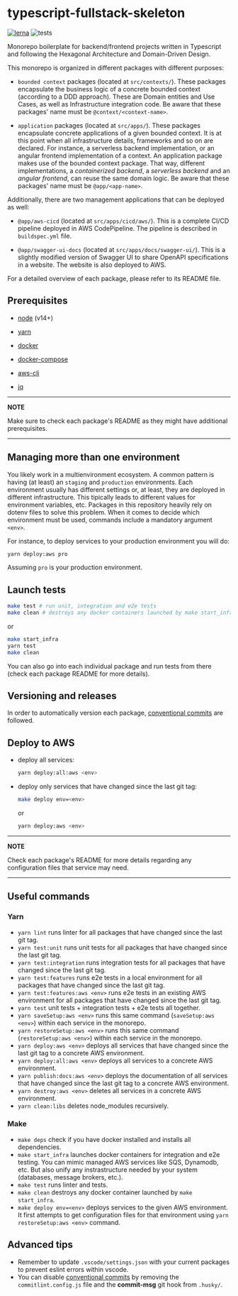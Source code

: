 # typescript-fullstack-skeleton

[![lerna](https://img.shields.io/badge/maintained%20with-lerna-cc00ff.svg)](https://lerna.js.org/)
![tests](https://github.com/cjuega/typescript-fullstack-skeleton/actions/workflows/ci.yml/badge.svg)

Monorepo boilerplate for backend/frontend projects written in Typescript and following the Hexagonal Architecture and Domain-Driven Design.

This monorepo is organized in different packages with different purposes:

* `bounded context` packages (located at `src/contexts/`). These packages encapsulate the business logic of a concrete bounded context (according to a DDD approach). These are Domain entities and Use Cases, as well as Infrastructure integration code. Be aware that these packages' name must be `@context/<context-name>`.

* `application` packages (located at `src/apps/`). These packages encapsulate concrete applications of a given bounded context. It is at this point when all infrastructure details, frameworks and so on are declared. For instance, a serverless backend implementation, or an angular frontend implementation of a context. An application package makes use of the bounded context package. That way, different implementations, a *containerized backend*, a *serverless backend* and an *angular frontend*, can reuse the same domain logic. Be aware that these packages' name must be `@app/<app-name>`.

Additionally, there are two management applications that can be deployed as well:

* `@app/aws-cicd` (located at `src/apps/cicd/aws/`). This is a complete CI/CD pipeline deployed in AWS CodePipeline. The pipeline is described in `buildspec.yml` file.

* `@app/swagger-ui-docs` (located at `src/apps/docs/swagger-ui/`). This is a slightly modified version of Swagger UI to share OpenAPI specifications in a website. The website is also deployed to AWS.

For a detailed overview of each package, please refer to its README file.

## Prerequisites

* [node](https://nodejs.org/en/download/) (v14+)

* [yarn](https://classic.yarnpkg.com/lang/en/docs/install/)

* [docker](https://docs.docker.com/get-docker/)

* [docker-compose](https://docs.docker.com/compose/install/)

* [aws-cli](https://docs.aws.amazon.com/cli/latest/userguide/cli-chap-install.html)

* [jq](https://stedolan.github.io/jq/download/)

---
**NOTE**

Make sure to check each package's README as they might have additional prerequisites.

---

## Managing more than one environment

You likely work in a multienvironment ecosystem. A common pattern is having (at least) an `staging` and `production` environments. Each environment usually has different settings or, at least, they are deployed in different infrastructure. This tipically leads to different values for environment variables, etc. Packages in this repository heavily rely on dotenv files to solve this problem. When it comes to decide which environment must be used, commands include a mandatory argument `<env>`.

For instance, to deploy services to your production environment you will do:

```sh
yarn deploy:aws pro
```

Assuming `pro` is your production environment.

## Launch tests

```sh
make test # run unit, integration and e2e tests
make clean # destroys any docker containers launched by make start_infra
```

or

```sh
make start_infra
yarn test
make clean
```

You can also go into each individual package and run tests from there (check each package README for more details).

## Versioning and releases

In order to automatically version each package, [conventional commits](https://www.conventionalcommits.org/en/v1.0.0/) are followed.

## Deploy to AWS

* deploy all services:

    ```sh
    yarn deploy:all:aws <env>
    ```

* deploy only services that have changed since the last git tag:

    ```sh
    make deploy env=<env>
    ```

    or

    ```sh
    yarn deploy:aws <env>
    ```

---
**NOTE**

Check each package's README for more details regarding any configuration files that service may need.

---

## Useful commands

### Yarn

* `yarn lint` runs linter for all packages that have changed since the last git tag.
* `yarn test:unit` runs unit tests for all packages that have changed since the last git tag.
* `yarn test:integration` runs integration tests for all packages that have changed since the last git tag.
* `yarn test:features` runs e2e tests in a local environment for all packages that have changed since the last git tag.
* `yarn test:features:aws <env>` runs e2e tests in an existing AWS environment for all packages that have changed since the last git tag.
* `yarn test` unit tests + integration tests + e2e tests all together.
* `yarn saveSetup:aws <env>` runs this same command (`saveSetup:aws <env>`) within each service in the monorepo.
* `yarn restoreSetup:aws <env>` runs this same command (`restoreSetup:aws <env>`) within each service in the monorepo.
* `yarn deploy:aws <env>` deploys all services that have changed since the last git tag to a concrete AWS environment.
* `yarn deploy:all:aws <env>` deploys all services to a concrete AWS environment.
* `yarn publish:docs:aws <env>` deploys the documentation of all services that have changed since the last git tag to a concrete AWS environment.
* `yarn destroy:aws <env>` deletes all services in a concrete AWS environment.
* `yarn clean:libs` deletes node_modules recursively.

### Make

* `make deps` check if you have docker installed and installs all dependencies.
* `make start_infra` launches docker containers for integration and e2e testing. You can mimic managed AWS services like SQS, Dynamodb, etc. But also unify any instrastructure needed by your system (databases, message brokers, etc.).
* `make test` runs linter and tests.
* `make clean` destroys any docker container launched by `make start_infra`.
* `make deploy env=<env>` deploys services to the given AWS environment. It first attempts to get configuration files for that environment using `yarn restoreSetup:aws <env>` command.

## Advanced tips

* Remember to update `.vscode/settings.json` with your current packages to prevent eslint errors within vscode.
* You can disable [conventional commits](https://www.conventionalcommits.org/en/v1.0.0/) by removing the `commitlint.config.js` file and the **commit-msg** git hook from `.husky/`.
